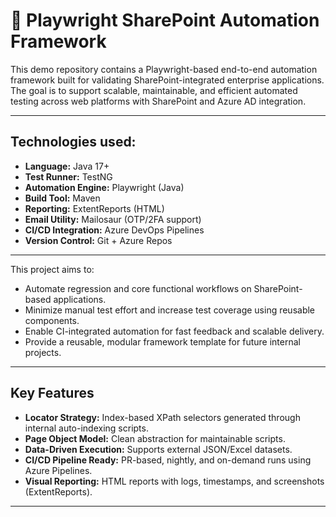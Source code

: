 # 🧪 Playwright SharePoint Automation Framework

This demo repository contains a Playwright-based end-to-end automation framework built for validating SharePoint-integrated enterprise applications. The goal is to support scalable, maintainable, and efficient automated testing across web platforms with SharePoint and Azure AD integration.

---

## Technologies used:

- **Language:** Java 17+
- **Test Runner:** TestNG
- **Automation Engine:** Playwright (Java)
- **Build Tool:** Maven
- **Reporting:** ExtentReports (HTML)
- **Email Utility:** Mailosaur (OTP/2FA support)
- **CI/CD Integration:** Azure DevOps Pipelines
- **Version Control:** Git + Azure Repos

---

This project aims to:

- Automate regression and core functional workflows on SharePoint-based applications.
- Minimize manual test effort and increase test coverage using reusable components.
- Enable CI-integrated automation for fast feedback and scalable delivery.
- Provide a reusable, modular framework template for future internal projects.

---

## Key Features

- **Locator Strategy:** Index-based XPath selectors generated through internal auto-indexing scripts.
- **Page Object Model:** Clean abstraction for maintainable scripts.
- **Data-Driven Execution:** Supports external JSON/Excel datasets.
- **CI/CD Pipeline Ready:** PR-based, nightly, and on-demand runs using Azure Pipelines.
- **Visual Reporting:** HTML reports with logs, timestamps, and screenshots (ExtentReports).

---
